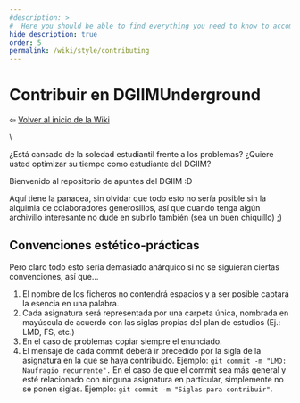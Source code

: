 ```yaml
---
#description: >
#  Here you should be able to find everything you need to know to accomplish the most common tasks when blogging with Hydejack.
hide_description: true
order: 5
permalink: /wiki/style/contributing
---
```


# Contribuir en DGIIMUnderground

⇦ [Volver al inicio de la Wiki](/wiki/)

\

¿Está cansado de la soledad estudiantil frente a los problemas?
¿Quiere usted optimizar su tiempo como estudiante del DGIIM?
 
Bienvenido al repositorio de apuntes del DGIIM :D

Aquí tiene la panacea, sin olvidar que todo esto no sería posible sin la 
alquimia de colaboradores generosillos, así que cuando tenga algún archivillo 
interesante no dude en subirlo también (sea un buen chiquillo) ;)

## Convenciones estético-prácticas

Pero claro todo esto sería demasiado anárquico si no se siguieran ciertas
convenciones, así que...

1. El nombre de los ficheros no contendrá espacios y a ser posible captará la 
esencia en una palabra.
2. Cada asignatura será representada por una carpeta única, nombrada en
mayúscula de acuerdo con las siglas propias del plan de estudios (Ej.: LMD, FS, etc.)
3. En el caso de problemas copiar siempre el enunciado.
4. El mensaje de cada commit deberá ir precedido por la sigla de la asignatura
en la que se haya contribuido. Ejemplo: `git commit -m "LMD: Naufragio recurrente".`
En el caso de que el commit sea más general y esté relacionado con ninguna
asignatura en particular, simplemente no se ponen siglas.
Ejemplo: `git commit -m "Siglas para contribuir"`.

